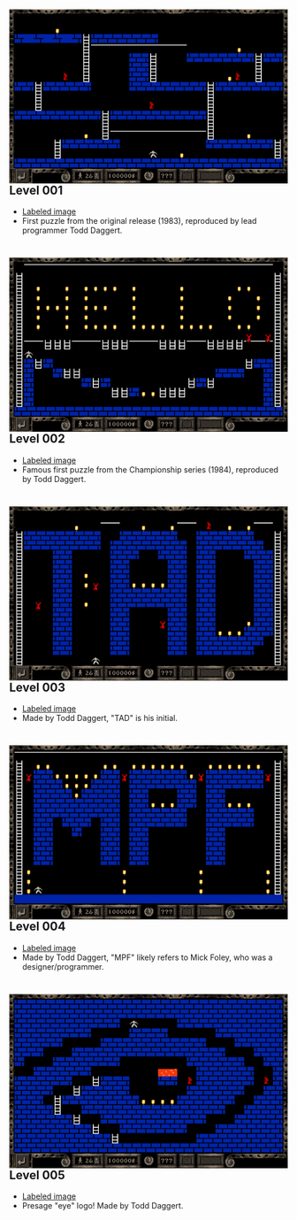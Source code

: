 <img src="pngs/001.png" align=right style="padding: 10px 0px 0px 5px;">

## Level 001
- <a href="pngs_labeled/LRO_MMR_EE1P - 001 - CLSC - untitled.png">Labeled image</a>
- First puzzle from the original release (1983), reproduced by lead programmer Todd Daggert.
<br clear=all><br>

<img src="pngs/002.png" align=right style="padding: 10px 0px 0px 5px;">

## Level 002
- <a href="pngs_labeled/LRO_MMR_EE1P - 002 - CLSC - untitled.png">Labeled image</a>
- Famous first puzzle from the Championship series (1984), reproduced by Todd Daggert.
<br clear=all><br>

<img src="pngs/003.png" align=right style="padding: 10px 0px 0px 5px;">

## Level 003
- <a href="pngs_labeled/LRO_MMR_EE1P - 003 - CLSC - untitled.png">Labeled image</a>
- Made by Todd Daggert, "TAD" is his initial. 
<br clear=all><br>

<img src="pngs/004.png" align=right style="padding: 10px 0px 0px 5px;">

## Level 004
- <a href="pngs_labeled/LRO_MMR_EE1P - 004 - CLSC - untitled.png">Labeled image</a>
- Made by Todd Daggert, "MPF" likely refers to Mick Foley, who was a designer/programmer.
<br clear=all><br>

<img src="pngs/005.png" align=right style="padding: 10px 0px 0px 5px;">

## Level 005
- <a href="pngs_labeled/LRO_MMR_EE1P - 005 - CLSC - untitled.png">Labeled image</a>
- Presage "eye" logo! Made by Todd Daggert.
<br clear=all><br>

